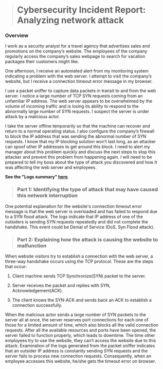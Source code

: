 > # Cybersecurity Incident Report: Analyzing network attack

### Overview

I work as a security analyst for a travel agency that advertises sales and promotions on the company’s website. The employees of the company regularly access the company’s sales webpage to search for vacation packages their customers might like. 

One afternoon, I receive an automated alert from my monitoring system indicating a problem with the web server. I attempt to visit the company’s website, but I receive a connection timeout error message in my browser.

I use a packet sniffer to capture data packets in transit to and from the web server. I notice a large number of TCP SYN requests coming from an unfamiliar IP address. The web server appears to be overwhelmed by the volume of incoming traffic and is losing its ability to respond to the abnormally large number of SYN requests. I suspect the server is under attack by a malicious actor. 

I take the server offline temporarily so that the machine can recover and return to a normal operating status. I also configure the company’s firewall to block the IP address that was sending the abnormal number of SYN requests. I know that my IP blocking solution won’t last long, as an attacker can spoof other IP addresses to get around this block. I need to alert my manager about this problem quickly and discuss the next steps to stop this attacker and prevent this problem from happening again. I will need to be prepared to tell my boss about the type of attack you discovered and how it was affecting the web server and employees.

**See the "Logs summary" [here](https://docs.google.com/spreadsheets/d/1enpRzrIao3J2Lp2tOI0hmu1Cu7D7CjLGhFAiTiR9J64/edit?gid=218501934#gid=218501934)**.

> ### Part 1: Identifying the type of attack that may have caused this network interruption

One potential explanation for the website's connection timeout error message is that the web server is overloaded and has failed to respond due to a SYN flood attack. The logs indicate that IP address of one of the outsiders is sending SYN requests repeatedly and did not complete the handshake. This event could be Denial of Service (DoS, Syn Flood attack). 

> ### Part 2: Explaining how the attack is causing the website to malfunction

When website visitors try to establish a connection with the web server, a three-way handshake occurs using the TCP protocol. These are the steps that occur:

1. Client machine sends TCP Synchronize(SYN) packet to the server.

2. Server receives the packet and replies with SYN, Acknowledgement(ACK).

3. The client knows the SYN-ACK and sends back an ACK to establish a connection successfully.

When the malicious actor sends a large number of SYN packets to the server all at once, the server reserves port connections for each one of those for a limited amount of time, which also blocks all the valid connection requests. After all the available resources and ports have been opened, the server failed to function properly, which leads to downtime. The time other employees try to use the website, they can’t access the website due to this attack. Examination of the logs generated from the packet sniffer indicates that an outsider IP address is constantly sending SYN requests and the server fails to process new connection requests. Consequently, when an employee accesses this website, he/she gets the timeout error on browser. 
